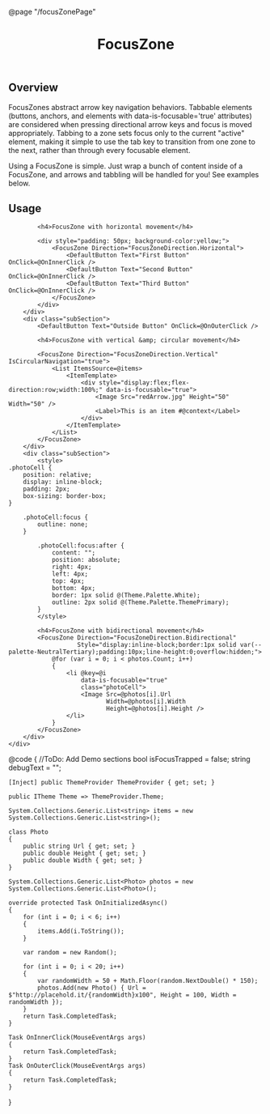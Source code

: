 ﻿@page  "/focusZonePage"

<header class="root">
    <h1 class="title">FocusZone</h1>
</header>
<div class="section" style="transition-delay: 0s;">
    <div id="overview" tabindex="-1">
        <h2 class="subHeading hiddenContent">Overview</h2>
    </div>
    <div class="content">
        <div class="ms-Markdown">
            <p>
                FocusZones abstract arrow key navigation behaviors. Tabbable elements (buttons, anchors, and elements with data-is-focusable='true' attributes) are considered when pressing directional arrow keys and focus is moved appropriately. Tabbing to a zone sets focus only to the current "active" element, making it simple to use the tab key to transition from one zone to the next, rather than through every focusable element.
            </p>
            <p>
                Using a FocusZone is simple. Just wrap a bunch of content inside of a FocusZone, and arrows and tabbling will be handled for you! See examples below.
            </p>
        </div>
    </div>
</div>
<div class="section" style="transition-delay: 0s;">
    <div id="overview" tabindex="-1">
        <h2 class="subHeading">Usage</h2>
    </div>
    <div>
        <div class="subSection">

            <h4>FocusZone with horizontal movement</h4>

            <div style="padding: 50px; background-color:yellow;">
                <FocusZone Direction="FocusZoneDirection.Horizontal">
                    <DefaultButton Text="First Button" OnClick=@OnInnerClick />
                    <DefaultButton Text="Second Button" OnClick=@OnInnerClick />
                    <DefaultButton Text="Third Button" OnClick=@OnInnerClick />
                </FocusZone>
            </div>
        </div>
        <div class="subSection">
            <DefaultButton Text="Outside Button" OnClick=@OnOuterClick />

            <h4>FocusZone with vertical &amp; circular movement</h4>

            <FocusZone Direction="FocusZoneDirection.Vertical" IsCircularNavigation="true">
                <List ItemsSource=@items>
                    <ItemTemplate>
                        <div style="display:flex;flex-direction:row;width:100%;" data-is-focusable="true">
                            <Image Src="redArrow.jpg" Height="50" Width="50" />
                            <Label>This is an item #@context</Label>
                        </div>
                    </ItemTemplate>
                </List>
            </FocusZone>
        </div>
        <div class="subSection">
            <style>
    .photoCell {
        position: relative;
        display: inline-block;
        padding: 2px;
        box-sizing: border-box;
    }

        .photoCell:focus {
            outline: none;
        }

            .photoCell:focus:after {
                content: "";
                position: absolute;
                right: 4px;
                left: 4px;
                top: 4px;
                bottom: 4px;
                border: 1px solid @(Theme.Palette.White);
                outline: 2px solid @(Theme.Palette.ThemePrimary);
            }
            </style>

            <h4>FocusZone with bidirectional movement</h4>
            <FocusZone Direction="FocusZoneDirection.Bidirectional"
                       Style="display:inline-block;border:1px solid var(--palette-NeutralTertiary);padding:10px;line-height:0;overflow:hidden;">
                @for (var i = 0; i < photos.Count; i++)
                {
                    <li @key=@i
                        data-is-focusable="true"
                        class="photoCell">
                        <Image Src=@photos[i].Url
                               Width=@photos[i].Width
                               Height=@photos[i].Height />
                    </li>
                }
            </FocusZone>
        </div>
    </div>
</div>
@code {
    //ToDo: Add Demo sections
    bool isFocusTrapped = false;
    string debugText = "";

    [Inject] public ThemeProvider ThemeProvider { get; set; }

    public ITheme Theme => ThemeProvider.Theme;

    System.Collections.Generic.List<string> items = new System.Collections.Generic.List<string>();

    class Photo
    {
        public string Url { get; set; }
        public double Height { get; set; }
        public double Width { get; set; }
    }

    System.Collections.Generic.List<Photo> photos = new System.Collections.Generic.List<Photo>();

    override protected Task OnInitializedAsync()
    {
        for (int i = 0; i < 6; i++)
        {
            items.Add(i.ToString());
        }

        var random = new Random();

        for (int i = 0; i < 20; i++)
        {
            var randomWidth = 50 + Math.Floor(random.NextDouble() * 150);
            photos.Add(new Photo() { Url = $"http://placehold.it/{randomWidth}x100", Height = 100, Width = randomWidth });
        }
        return Task.CompletedTask;
    }

    Task OnInnerClick(MouseEventArgs args)
    {
        return Task.CompletedTask;
    }
    Task OnOuterClick(MouseEventArgs args)
    {
        return Task.CompletedTask;
    }
}

